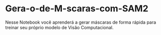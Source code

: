 # Gera-o-de-M-scaras-com-SAM2
Nesse Notebook você aprenderá a gerar máscaras de forma rápida para treinar seu próprio modelo de Visão Computacional.
